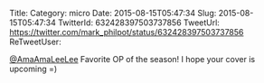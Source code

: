 Title: 
Category: micro
Date: 2015-08-15T05:47:34
Slug: 2015-08-15T05:47:34
TwitterId: 632428397503737856
TweetUrl: https://twitter.com/mark_philpot/status/632428397503737856
ReTweetUser: 

[@AmaAmaLeeLee](https://twitter.com/AmaAmaLeeLee) Favorite OP of the season! I hope your cover is upcoming =)